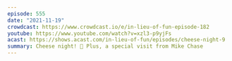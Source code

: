 ```yaml
---
episode: 555
date: "2021-11-19"
crowdcast: https://www.crowdcast.io/e/in-lieu-of-fun-episode-182
youtube: https://www.youtube.com/watch?v=xzl3-p9yjFs
acast: https://shows.acast.com/in-lieu-of-fun/episodes/cheese-night-9
summary: Cheese night! 🧀 Plus, a special visit from Mike Chase
---
```

